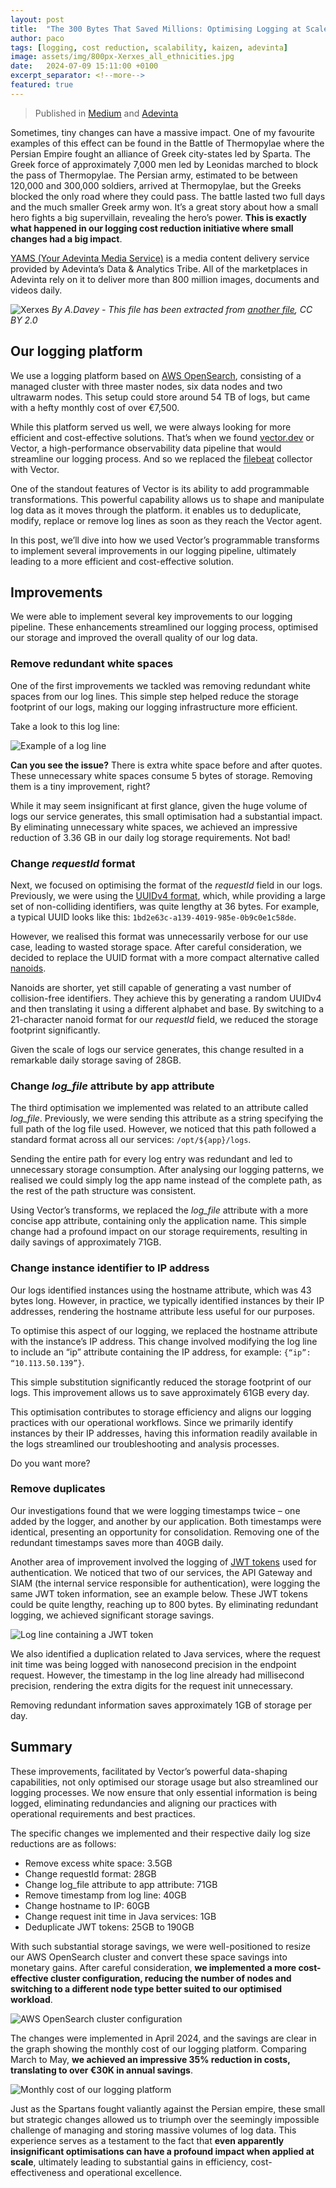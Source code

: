 ```yaml
---
layout: post
title:  "The 300 Bytes That Saved Millions: Optimising Logging at Scale"
author: paco
tags: [logging, cost reduction, scalability, kaizen, adevinta]
image: assets/img/800px-Xerxes_all_ethnicities.jpg
date:   2024-07-09 15:11:00 +0100
excerpt_separator: <!--more-->
featured: true
---
```


> Published in [Medium](https://medium.com/adevinta-tech-blog/the-300-bytes-that-saved-millions-optimising-logging-at-scale-93964a13559c) and [Adevinta](https://adevinta.com/techblog/the-300-bytes-that-saved-millions-optimising-logging-at-scale/)

Sometimes, tiny changes can have a massive impact. One of my favourite examples of this effect can be found in the Battle of Thermopylae where the Persian Empire fought an alliance of Greek city-states led by Sparta. The Greek force of approximately 7,000 men led by Leonidas marched to block the pass of Thermopylae. The Persian army, estimated to be between 120,000 and 300,000 soldiers, arrived at Thermopylae, but the Greeks blocked the only road where they could pass. The battle lasted two full days and the much smaller Greek army won. It’s a great story about how a small hero fights a big supervillain, revealing the hero’s power. **This is exactly what happened in our logging cost reduction initiative where small changes had a big impact**. 

[YAMS (Your Adevinta Media Service)](improving-your-application-performance-seamlessly-using-the-newest-image-formats) is a media content delivery service provided by Adevinta’s Data & Analytics Tribe. All of the marketplaces in Adevinta rely on it to deliver more than 800 million images, documents and videos daily.

![Xerxes](/assets/img/800px-Xerxes_all_ethnicities.jpg)
*By A.Davey - This file has been extracted from [another file](https://commons.wikimedia.org/w/index.php?curid=73682194), CC BY 2.0*

## Our logging platform

We use a logging platform based on [AWS OpenSearch](https://aws.amazon.com/what-is/opensearch/), consisting of a managed cluster with three master nodes, six data nodes and two ultrawarm nodes. This setup could store around 54 TB of logs, but came with a hefty monthly cost of over €7,500.

While this platform served us well, we were always looking for more efficient and cost-effective solutions. That’s when we found [vector.dev](https://vector.dev/) or Vector, a high-performance observability data pipeline that would streamline our logging process. And so we replaced the [filebeat](https://www.elastic.co/beats/filebeat) collector with Vector.

One of the standout features of Vector is its ability to add programmable transformations. This powerful capability allows us to shape and manipulate log data as it moves through the platform. it enables us to deduplicate, modify, replace or remove log lines as soon as they reach the Vector agent.

In this post, we’ll dive into how we used Vector’s programmable transforms to implement several improvements in our logging pipeline, ultimately leading to a more efficient and cost-effective solution.

## Improvements

We were able to implement several key improvements to our logging pipeline. These enhancements streamlined our logging process, optimised our storage and improved the overall quality of our log data.

### Remove redundant white spaces

One of the first improvements we tackled was removing redundant white spaces from our log lines. This simple step helped reduce the storage footprint of our logs, making our logging infrastructure more efficient.

Take a look to this log line:

![Example of a log line](/assets/img/example_of_a_log_line.jpg)	

**Can you see the issue?** There is extra white space before and after quotes. These unnecessary white spaces consume 5 bytes of storage. Removing them is a tiny improvement, right?

While it may seem insignificant at first glance, given the huge volume of logs our service generates, this small optimisation had a substantial impact. By eliminating unnecessary white spaces, we achieved an impressive reduction of 3.36 GB in our daily log storage requirements. Not bad!

### Change *requestId* format

Next, we focused on optimising the format of the *requestId* field in our logs. Previously, we were using the [UUIDv4 format](https://en.wikipedia.org/wiki/Universally_unique_identifier), which, while providing a large set of non-colliding identifiers, was quite lengthy at 36 bytes. For example, a typical UUID looks like this: `1bd2e63c-a139-4019-985e-0b9c0e1c58de`.

However, we realised this format was unnecessarily verbose for our use case, leading to wasted storage space. After careful consideration, we decided to replace the UUID format with a more compact alternative called [nanoids](https://github.com/jaevor/go-nanoid).

Nanoids are shorter, yet still capable of generating a vast number of collision-free identifiers. They achieve this by generating a random UUIDv4 and then translating it using a different alphabet and base. By switching to a 21-character nanoid format for our *requestId* field, we reduced the storage footprint significantly.

Given the scale of logs our service generates, this change resulted in a remarkable daily storage saving of 28GB. 

### Change *log_file* attribute by app attribute

The third optimisation we implemented was related to an attribute called *log_file*. Previously, we were sending this attribute as a string specifying the full path of the log file used. However, we noticed that this path followed a standard format across all our services: `/opt/${app}/logs`.

Sending the entire path for every log entry was redundant and led to unnecessary storage consumption. After analysing our logging patterns, we realised we could simply log the app name instead of the complete path, as the rest of the path structure was consistent.

Using Vector’s transforms, we replaced the *log_file* attribute with a more concise app attribute, containing only the application name. This simple change had a profound impact on our storage requirements, resulting in daily savings of approximately 71GB.

### Change instance identifier to IP address

Our logs identified instances using the hostname attribute, which was 43 bytes long. However, in practice, we typically identified instances by their IP addresses, rendering the hostname attribute less useful for our purposes.

To optimise this aspect of our logging, we replaced the hostname attribute with the instance’s IP address. This change involved modifying the log line to include an “ip” attribute containing the IP address, for example: `{“ip”: “10.113.50.139”}`.

This simple substitution significantly reduced the storage footprint of our logs. This improvement allows us to save approximately 61GB every day.

This optimisation contributes to storage efficiency and aligns our logging practices with our operational workflows. Since we primarily identify instances by their IP addresses, having this information readily available in the logs streamlined our troubleshooting and analysis processes.

Do you want more?

### Remove duplicates

Our investigations found that we were logging timestamps twice – one added by the logger, and another by our application. Both timestamps were identical, presenting an opportunity for consolidation. Removing one of the redundant timestamps saves more than 40GB daily.

Another area of improvement involved the logging of [JWT tokens](https://jwt.io/) used for authentication. We noticed that two of our services, the API Gateway and SIAM (the internal service responsible for authentication), were logging the same JWT token information, see an example below. These JWT tokens could be quite lengthy, reaching up to 800 bytes. By eliminating redundant logging, we achieved significant storage savings.

![Log line containing a JWT token](/assets/img/log_line_jwt_token.jpg)	

We also identified a duplication related to Java services, where the request init time was being logged with nanosecond precision in the endpoint request. However, the timestamp in the log line already had millisecond precision, rendering the extra digits for the request init  unnecessary. 

Removing redundant information saves approximately 1GB of storage per day.

## Summary

These improvements, facilitated by Vector’s powerful data-shaping capabilities, not only optimised our storage usage but also streamlined our logging processes. We now ensure that only essential information is being logged, eliminating redundancies and aligning our practices with operational requirements and best practices.

The specific changes we implemented and their respective daily log size reductions are as follows:

- Remove excess white space: 3.5GB
- Change requestId format: 28GB
- Change log_file attribute to app attribute: 71GB
- Remove timestamp from log line: 40GB
- Change hostname to IP: 60GB
- Change request init time in Java services: 1GB
- Deduplicate JWT tokens: 25GB to 190GB

With such substantial storage savings, we were well-positioned to resize our AWS OpenSearch cluster and convert these space savings into monetary gains. After careful consideration, **we implemented a more cost-effective cluster configuration, reducing the number of nodes and switching to a different node type better suited to our optimised workload**.

![AWS OpenSearch cluster configuration](/assets/img/AWS_OpenSearch_cluster.jpg)

The changes were implemented in April 2024, and the savings are clear in the graph showing the monthly cost of our logging platform. Comparing March to May, **we achieved an impressive 35% reduction in costs, translating to over €30K in annual savings**.

![Monthly cost of our logging platform](/assets/img/logging_cost_evolution.jpg)

Just as the Spartans fought valiantly against the Persian empire, these small but strategic changes allowed us to triumph over the seemingly impossible challenge of managing and storing massive volumes of log data. This experience serves as a testament to the fact that **even apparently insignificant optimisations can have a profound impact when applied at scale**, ultimately leading to substantial gains in efficiency, cost-effectiveness and operational excellence.
